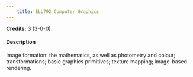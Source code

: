 ```yaml
---
    title: ELL792 Computer Graphics
---
```

**Credits:** 3 (3-0-0)



#### Description 
Image formation: the mathematics, as well as photometry and colour; transformations; basic graphics primitives; texture mapping; image-based rendering.